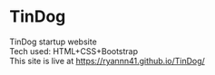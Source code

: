 # TinDog
TinDog startup website <br/>
Tech used: HTML+CSS+Bootstrap <br/>
This site is live at https://ryannn41.github.io/TinDog/
